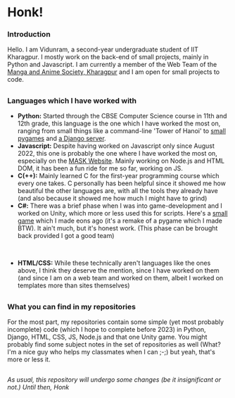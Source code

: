 # Honk!

### Introduction

Hello. I am Vidunram, a second-year undergraduate student of IIT Kharagpur. I mostly work on the back-end of small projects, mainly in Python and Javascript. I am currently a member of the Web Team of the [Manga and Anime Society, Kharagpur](https://github.com/mask-tech) and I am open for small projects to code.

## 
### Languages which I have worked with
- **Python:** Started through the CBSE Computer Science course in 11th and 12th grade, this language is the one which I have worked the most on, ranging from small things like a command-line 'Tower of Hanoi' to [small pygames](https://pastebin.com/E6nquEuJ) and [a Django server](https://github.com/Goose-of-War/django-rstrnt).
- **Javascript:** Despite having worked on Javascript only since August 2022, this one is probably the one where I have worked the most on, especially on the [MASK Website](https://). Mainly working on Node.js and HTML DOM, it has been a fun ride for me so far, working on JS.
- **C(++):** Mainly learned C for the first-year programming course which every one takes. C personally has been helpful since it showed me how beautiful the other languages are, with all the tools they already have (and also because it showed me how much I might have to grind)
- **C#:** There was a brief phase when I was into game-development and I worked on Unity, which more or less used this for scripts. Here's a [small game](https://github.com/Goose-Of-War/Versus-Fighter-0) which I made eons ago (it's a remake of a pygame which I made BTW). It ain't much, but it's honest work. (This phase can be brought back provided I got a good team) 
<br/>

- **HTML/CSS:** While these technically aren't languages like the ones above, I think they deserve the mention, since I have worked on them (and since I am on a web team and worked on them, albeit I worked on templates more than sites themselves)

##
### What you can find in my repositories 
For the most part, my repositories contain some simple (yet most probably incomplete) code (which I hope to complete before 2023) in Python, Django, HTML, CSS, JS, Node.js and that one Unity game. You might probably find some subject notes in the set of repositories as well (What? I'm a nice guy who helps my classmates when I can ;-;) but yeah, that's more or less it. 

## 
_As usual, this repository will undergo some changes (be it insignificant or not.) Until then, Honk_ 
